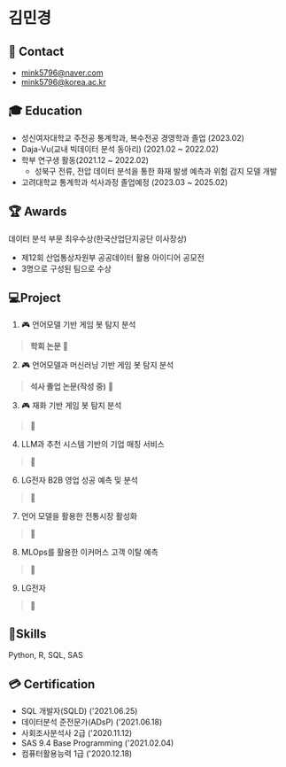 # 김민경


## :e-mail: Contact
- mink5796@naver.com
- mink5796@korea.ac.kr

##  :mortar_board: Education
- 성신여자대학교 주전공 통계학과, 복수전공 경영학과 졸업 (2023.02)
- Daja-Vu(교내 빅데이터 분석 동아리) (2021.02 ~ 2022.02)
- 학부 연구생 활동(2021.12 ~ 2022.02)
  - 성북구 전류, 전압 데이터 분석을 통한 화재 발생 예측과 위험 감지 모델 개발
- 고려대학교 통계학과 석사과정 졸업예정 (2023.03 ~ 2025.02)

## :trophy: Awards
데이터 분석 부문 최우수상(한국산업단지공단 이사장상)
  - 제12회 산업통상자원부 공공데이터 활용 아이디어 공모전
  - 3명으로 구성된 팀으로 수상

## :computer:Project

1. :video_game: 언어모델 기반 게임 봇 탐지 분석
> **학회 논문**
> :link:

2. :video_game: 언어모델과 머신러닝 기반 게임 봇 탐지 분석
> **석사 졸업 논문(작성 중)**
> :link:

3. :video_game: 재화 기반 게임 봇 탐지 분석
> :link:

4. LLM과 추천 시스템 기반의 기업 매칭 서비스
> :link:


6. LG전자 B2B 영업 성공 예측 및 분석
> :link:

7. 언어 모델을 활용한 전통시장 활성화
> :link:

8. MLOps를 활용한 이커머스 고객 이탈 예측
> :link:


9. LG전자
> :link:


##  :hammer:Skills
Python, R, SQL, SAS

## :credit_card: Certification
- SQL 개발자(SQLD) ('2021.06.25)
- 데이터분석 준전문가(ADsP) ('2021.06.18)
- 사회조사분석사 2급 ('2020.11.12)
- SAS 9.4 Base Programming ('2021.02.04)
- 컴퓨터활용능력 1급 ('2020.12.18)
